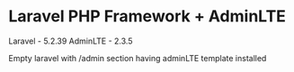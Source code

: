 # Laravel PHP Framework + AdminLTE

Laravel - 5.2.39
AdminLTE - 2.3.5

Empty laravel with /admin section having adminLTE template installed